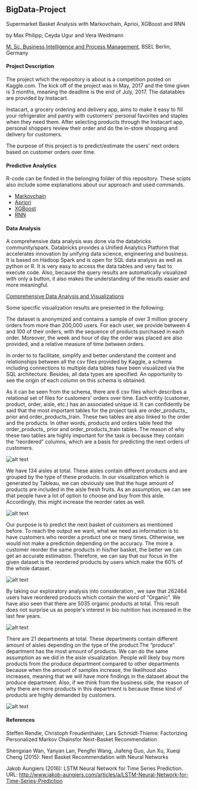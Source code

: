 ## BigData-Project
Supermarket Basket Analysis with Markovchain, Aprioi, XGBoost and RNN

by Max Philipp, Ceyda Ugur and Vera Weidmann

[M. Sc. Business Intelligence and Process Management](http://www.master-bipm.de/), BSEL Berlin, Germany


#### Project Description
The project which the repository is about is a competition posted on Kaggle.com. The kick off of the project was in May, 2017 and the time given is 3 months, meaning the deadline is the end of July, 2017. The datatables are provided by Instacart.

Instacart, a grocery ordering and delivery app, aims to make it easy to fill your refrigerator and pantry with customers' personal favorites and staples when they need them.
After selecting products through the Instacart app, personal shoppers review their order and do the in-store shopping and delivery for customers.

The purpose of this project is to predict/estimate the users' next orders based on customer orders over time.

#### Predictive Analytics

R-code can be finded in the belonging folder of this repository. These scipts also include some explanations about our approach and used commands. 

* [Markovchain](https://github.com/vhwr/bigdataproject/tree/master/01_Markovchain) 
* [Apriori](https://github.com/vhwr/bigdataproject/tree/master/02_Apriori) 
* [XGBoost](https://github.com/vhwr/bigdataproject/tree/master/03_XGBoost) 
* [RNN]() 

#### Data Analysis

A comprehensive data analysis was done via the databricks community/spark. Databricks provides a Unified Analytics Platform that accelerates innovation by unifying data science, engineering and business. It is based on Hadoop Spark and is open for SQL data analysis as well as python or R. It is very easy to access the data tables and very fast to execute code. Also, because the query results are automatically visualized with only a button, it also makes the understanding of the results easier and more meaningful.

[Comprehensive Data Analysis and Visualizations](https://databricks-prod-cloudfront.cloud.databricks.com/public/4027ec902e239c93eaaa8714f173bcfc/965669072922023/2504003521005749/6498339080666324/latest.html)

Some specific visualization results are presented in the following: 

The dataset is anonymized and contains a sample of over 3 million grocery orders from more than 200,000 users. For each user, we provide between 4 and 100 of their orders, with the sequence of products purchased in each order. Moreover, the week and hour of day the order was placed are also provided, and a relative measure of time between orders.

In order to to facilitate, simplify and better understand the content and relationships between all the csv files provided by Kaggle, a schema including connections to multiple data tables have been visualized via the SQL architecture. Besides, all data types are specified. An opportunity to see the origin of each column on this schema is obtained.

As it can be seen from the schema, there are 6 csv files which describes a relational set of files for customers' orders over time. Each entity (customer, product, order, aisle, etc.) has an associated unique id. It can confidently be said that the most important tables for the project task are order_products_ prior and order_products_train. These two tables are also linked to the order and the products. In other words, products and orders table feed the order_products_ prior and order_products_train tables. The reason of why these two tables are highly important for the task is because  they contain the “reordered” columns, which are a basis for predicting the next orders of customers.

![alt text](https://github.com/vhwr/bigdataproject/blob/master/10_Pictures/schema.PNG)

We have 134 aisles at total. These aisles contain different products and are grouped by the type of these products. In our visualization which is generated by Tableau, we can obviously see that the huge amount of products are included in the aisle fresh fruits. As an assumption, we can see that people have a lot of option to choose and buy from this aisle. Accordingly, this might increase the reorder rates as well.

![alt text](https://github.com/vhwr/bigdataproject/blob/master/10_Pictures/databig.png)


Our purpose is to predict the next basket of customers as mentioned before. To reach the output we want, what we need as information is to have customers who reorder a product one or many times. Otherwise, we would not make a prediction depending on the accuracy. The more a customer reorder the same products in his/her basket, the better we can get an accurate estimation. Therefore, we can say that our focus in the given dataset is the reordered products by users which make the 60% of the whole dataset.

![alt text](https://github.com/vhwr/bigdataproject/blob/master/10_Pictures/s.png)


By taking our exploratory analysis into consideration , we saw that 262464 users have reordered products which contain the word of “Organic”. We have also seen that there are 5035 organic products at total. This result does not surprise us as people's interest in bio nutrition has increased in the last few years.

![alt text](https://github.com/vhwr/bigdataproject/blob/master/10_Pictures/wordcloud.png)


There are 21 departments at total. These departments contain different amount of aisles depending on the type of the product.The “produce” department has the most amount of products. We can do the same assumption as we did in the aisle visualization. People will likely buy more products from the produce department compared to other departments because when the amount of samples increase, the likelihood also increases, meaning that we will have more findings in the dataset about the produce department. Also, if we think from the business side, the reason of why there are more products in this department is because these kind of products are highly demanded by customers.

![alt text](https://github.com/vhwr/bigdataproject/blob/master/10_Pictures/image.png)


#### References

Steffen Rendle, Christoph Freudenthaler, Lars Schmidt-Thieme: Factorizing Personalized Markov Chainsfor Next-Basket Recommendation

Shengxian Wan, Yanyan Lan, Pengfei Wang, Jiafeng Guo, Jun Xu, Xueqi Cheng (2015): Next Basket Recommendation with Neural Networks

Jakob Aungiers (2016): LSTM Neural Network for Time Series Prediction. URL: http://www.jakob-aungiers.com/articles/a/LSTM-Neural-Network-for-Time-Series-Prediction

